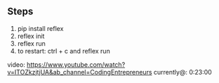 ## Steps

1. pip install reflex
2. reflex init
3. reflex run
4. to restart: ctrl + c and reflex run

video: https://www.youtube.com/watch?v=ITOZkzjtjUA&ab_channel=CodingEntrepreneurs
currently@: 0:23:00
